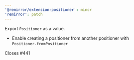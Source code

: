 ```yaml
---
'@remirror/extension-positioner': minor
'remirror': patch
---
```


Export `Positioner` as a value.

- Enable creating a positioner from another positioner with `Positioner.fromPositioner`

Closes #441
